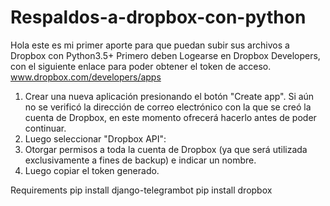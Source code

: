 # Respaldos-a-dropbox-con-python
Hola este es mi primer aporte para que puedan subir sus archivos a Dropbox con Python3.5+
Primero deben Logearse en Dropbox Developers, con el siguiente enlace para poder obtener el token de acceso.
www.dropbox.com/developers/apps
1.	Crear una nueva aplicación presionando el botón "Create app". Si aún no se verificó la dirección de correo electrónico con la que se creó la cuenta de Dropbox, en este momento ofrecerá hacerlo antes de poder continuar.
2.	Luego seleccionar "Dropbox API":
3.	Otorgar permisos a toda la cuenta de Dropbox (ya que será utilizada exclusivamente a fines de backup) e indicar un nombre.
4.	Luego copiar el token generado.

Requirements
pip install django-telegrambot
pip install dropbox
